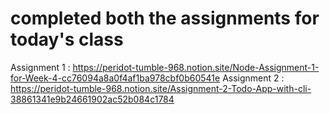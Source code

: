 # completed both the assignments for today's class
Assignment 1 : https://peridot-tumble-968.notion.site/Node-Assignment-1-for-Week-4-cc76094a8a0f4af1ba978cbf0b60541e
Assignment 2 : https://peridot-tumble-968.notion.site/Assignment-2-Todo-App-with-cli-38861341e9b24661902ac52b084c1784